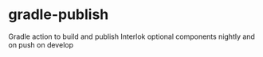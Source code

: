 # gradle-publish
Gradle action to build and publish Interlok optional components nightly and on push on develop

